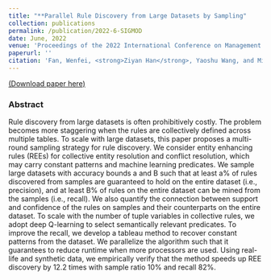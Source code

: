```yaml
---
title: "**Parallel Rule Discovery from Large Datasets by Sampling"
collection: publications
permalink: /publication/2022-6-SIGMOD
date: June, 2022
venue: 'Proceedings of the 2022 International Conference on Management of Data (SIGMOD)'
paperurl: ''
citation: 'Fan, Wenfei, <strong>Ziyan Han</strong>, Yaoshu Wang, and Min Xie. "Parallel rule discovery from large datasets by sampling." In Proceedings of the 2022 International Conference on Management of Data, pp. 384-398. 2022.'
---
```

[(Download paper here)](https:philo-vanguard.github.io/files/papers/Rule-Discovery-Sampling-SIGMOD22.pdf)


### Abstract

Rule discovery from large datasets is often prohibitively costly. The problem becomes more staggering when the rules are collectively defined across multiple tables. To scale with large datasets, this paper proposes a multi-round sampling strategy for rule discovery. We consider entity enhancing rules (REEs) for collective entity resolution and conflict resolution, which may carry constant patterns and machine learning predicates. We sample large datasets with accuracy bounds a and B such that at least a% of rules discovered from samples are guaranteed to hold on the entire dataset (i.e., precision), and at least B% of rules on the entire dataset can be mined from the samples (i.e., recall). We also quantify the connection between support and confidence of the rules on samples and their counterparts on the entire dataset. To scale with the number of tuple variables in collective rules, we adopt deep Q-learning to select semantically relevant predicates. To improve the recall, we develop a tableau method to recover constant patterns from the dataset. We parallelize the algorithm such that it guarantees to reduce runtime when more processors are used. Using real-life and synthetic data, we empirically verify that the method speeds up REE discovery by 12.2 times with sample ratio 10% and recall 82%.
